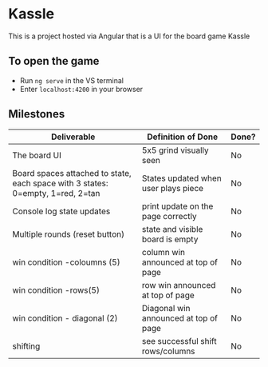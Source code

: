 # Kassle

This is a project hosted via Angular that is a UI for the board game Kassle

## To open the game
* Run `ng serve` in the VS terminal
* Enter `localhost:4200` in your browser 

## Milestones
|Deliverable      | Definition of Done      |Done?  |
|-----------------|-------------------------|-------|
|The board UI     |5x5 grind visually seen  |No     |
|Board spaces attached to  state, each space with 3 states: 0=empty, 1=red, 2=tan |States updated when user plays piece |No     |
|Console log state updates |print update on the page correctly |No     |
|Multiple rounds (reset button) |state and visible board is empty |No     |
|win condition -coloumns (5) |column win announced at top of page |No     |
|win condition -rows(5) |row  win announced at top of page |No     |
|win condition - diagonal (2) |Diagonal win announced at top of page |No     |
|shifting |see successful shift rows/columns |No     |